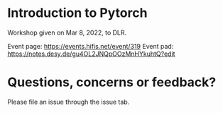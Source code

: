 # Introduction to Pytorch

Workshop given on Mar 8, 2022, to DLR. 

Event page: https://events.hifis.net/event/319
Event pad:  https://notes.desy.de/gu4OL2JNQpOOzMnHYkuhtQ?edit

# Questions, concerns or feedback?

Please file an issue through the issue tab.
